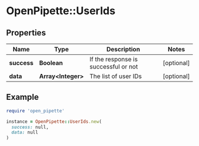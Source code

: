 # OpenPipette::UserIds

## Properties

| Name | Type | Description | Notes |
| ---- | ---- | ----------- | ----- |
| **success** | **Boolean** | If the response is successful or not | [optional] |
| **data** | **Array&lt;Integer&gt;** | The list of user IDs | [optional] |

## Example

```ruby
require 'open_pipette'

instance = OpenPipette::UserIds.new(
  success: null,
  data: null
)
```

